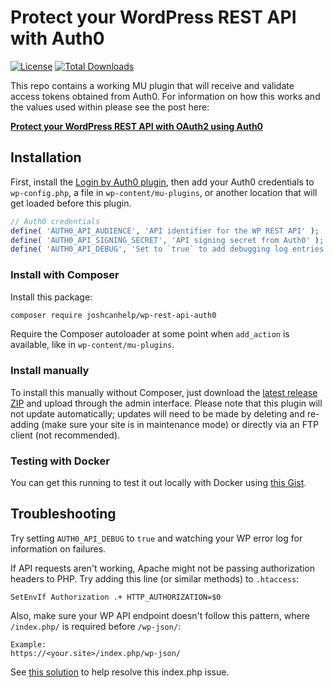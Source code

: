 # Protect your WordPress REST API with Auth0

[![License](https://poser.pugx.org/joshcanhelp/wp-rest-api-auth0/license)](https://packagist.org/packages/joshcanhelp/wp-rest-api-auth0)
[![Total Downloads](https://poser.pugx.org/joshcanhelp/wp-rest-api-auth0/downloads)](https://packagist.org/packages/joshcanhelp/wp-rest-api-auth0)

This repo contains a working MU plugin that will receive and validate access tokens obtained from Auth0. For information on how this works and the values used within please see the post here:

**[Protect your WordPress REST API with OAuth2 using Auth0](https://www.joshcanhelp.com/protect-wordpress-rest-api-with-oauth2-auth0/)**

## Installation 

First, install the [Login by Auth0 plugin](https://wordpress.org/plugins/auth0/), then add your Auth0 credentials to `wp-config.php`, a file in `wp-content/mu-plugins`, or another location that will get loaded before this plugin.

```php
// Auth0 credentials
define( 'AUTH0_API_AUDIENCE', 'API identifier for the WP REST API' );
define( 'AUTH0_API_SIGNING_SECRET', 'API signing secret from Auth0' );
define( 'AUTH0_API_DEBUG', 'Set to `true` to add debugging log entries' );
```

### Install with Composer

Install this package:

```bash
composer require joshcanhelp/wp-rest-api-auth0
```

Require the Composer autoloader at some point when `add_action` is available, like in `wp-content/mu-plugins`. 

### Install manually

To install this manually without Composer, just download the [latest release ZIP](https://github.com/joshcanhelp/wp-rest-api-auth0/releases) and upload through the admin interface. Please note that this plugin will not update automatically; updates will need to be made by deleting and re-adding (make sure your site is in maintenance mode) or directly via an FTP client (not recommended).

### Testing with Docker

You can get this running to test it out locally with Docker using [this Gist](https://gist.github.com/joshcanhelp/0e35b657ca03142e3d79595c28bb3ed7).

## Troubleshooting

Try setting `AUTH0_API_DEBUG` to `true` and watching your WP error log for information on failures.

If API requests aren't working, Apache might not be passing authorization headers to PHP. Try adding this line (or similar methods) to `.htaccess`:

```
SetEnvIf Authorization .+ HTTP_AUTHORIZATION=$0
```

Also, make sure your WP API endpoint doesn't follow this pattern, where `/index.php/` is required before `/wp-json/`:

```
Example:
https://<your.site>/index.php/wp-json/
```

See [this solution](http://dejanjanosevic.info/remove-index-php-permalink-in-wordpress/) to help resolve this index.php issue.
